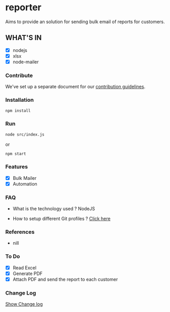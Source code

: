 # reporter

Aims to provide an solution for sending bulk email of reports for customers.

## WHAT'S IN

- [x] nodejs
- [x] xlsx
- [x] node-mailer

### Contribute

We've set up a separate document for our [contribution guidelines](./CONTRIBUTING.md).

### Installation

```sh
npm install
```

### Run

```sh
node src/index.js
```

or

```sh
npm start
```

### Features

- [x] Bulk Mailer
- [x] Automation

### FAQ

- What is the technology used ?
NodeJS

- How to setup different Git profiles ?
[Click here](https://stackoverflow.com/questions/4220416/can-i-specify-multiple-users-for-myself-in-gitconfig)

### References

- nill

### To Do

- [x] Read Excel
- [x] Generate PDF
- [x] Attach PDF and send the report to each customer

### Change Log

[Show Change log](./CHANGELOG.md)